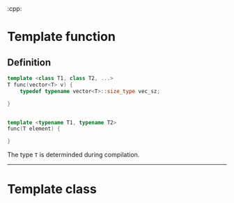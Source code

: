 :cpp:

# Template function


## Definition

```cpp
template <class T1, class T2, ...>
T func(vector<T> v) {
    typedef typename vector<T>::size_type vec_sz;

}


template <typename T1, typename T2>
func(T element) {

}

```

The type `T` is determinded during compilation.



----
# Template class
